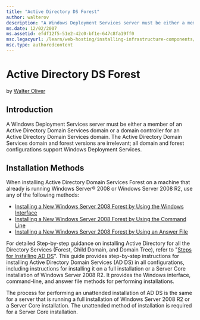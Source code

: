 ```yaml
---
title: "Active Directory DS Forest"
author: walterov
description: "A Windows Deployment Services server must be either a member of an Active Directory Domain Services domain or a domain controller for an Active Directory Dom..."
ms.date: 12/02/2007
ms.assetid: efdf12f5-51e2-42c0-bf1e-647c8fa19ff0
msc.legacyurl: /learn/web-hosting/installing-infrastructure-components/active-directory-ds-forest
msc.type: authoredcontent
---
```

Active Directory DS Forest
====================
by [Walter Oliver](https://github.com/walterov)

## Introduction

A Windows Deployment Services server must be either a member of an Active Directory Domain Services domain or a domain controller for an Active Directory Domain Services domain. The Active Directory Domain Services domain and forest versions are irrelevant; all domain and forest configurations support Windows Deployment Services.

## Installation Methods

When installing Active Directory Domain Services Forest on a machine that already is running Windows Server® 2008 or Windows Server 2008 R2, use any of the following methods:

- [Installing a New Windows Server 2008 Forest by Using the Windows Interface](http://technet2.microsoft.com/WindowsServer2008/en/library/e398ac0c-0e73-494f-954c-f98fb04624c91033.mspx)
- [Installing a New Windows Server 2008 Forest by Using the Command Line](http://technet2.microsoft.com/WindowsServer2008/en/library/a68eae0d-ec73-4792-9e51-65167c76a4841033.mspx)
- [Installing a New Windows Server 2008 Forest by Using an Answer File](http://technet2.microsoft.com/WindowsServer2008/en/library/020fb9f5-3597-4adc-a5c3-63e94fc78e891033.mspx)

For detailed Step-by-step guidance on installing Active Directory for all the Directory Services (Forest, Child Domain, and Domain Tree), refer to "[Steps for Installing AD DS](http://technet2.microsoft.com/windowsserver2008/en/library/f349e1e7-c3ce-4850-9e50-d8886c866b521033.mspx?mfr=true)". This guide provides step-by-step instructions for installing Active Directory Domain Services (AD DS) in all configurations, including instructions for installing it on a full installation or a Server Core installation of Windows Server 2008 R2. It provides the Windows interface, command-line, and answer file methods for performing installations.

The process for performing an unattended installation of AD DS is the same for a server that is running a full installation of Windows Server 2008 R2 or a Server Core installation. The unattended method of installation is required for a Server Core installation.